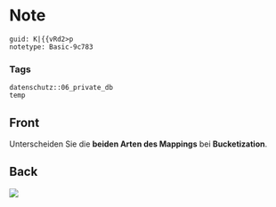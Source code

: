 # Note
```
guid: K|{{vRd2>p
notetype: Basic-9c783
```

### Tags
```
datenschutz::06_private_db
temp
```

## Front
Unterscheiden Sie die <b>beiden Arten des Mappings</b> bei
<b>Bucketization</b>.

## Back
<img src="paste-5f513078a9758d38993038cdc6b1a960e95a7dee.jpg">
